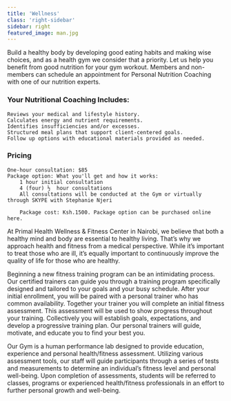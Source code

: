 ```yaml
---
title: 'Wellness'
class: 'right-sidebar'
sidebar: right
featured_image: man.jpg
---
```




Build a healthy body by developing good eating habits and making wise choices, and as a health gym we consider that a priority.  Let us help you benefit from good nutrition for your gym workout. Members and non-members can schedule an appointment for Personal Nutrition Coaching with one of our nutrition experts.

### Your Nutritional Coaching Includes:

    Reviews your medical and lifestyle history.
    Calculates energy and nutrient requirements.
    Identifies insufficiencies and/or excesses.
    Structured meal plans that support client-centered goals.
    Follow up options with educational materials provided as needed.

### Pricing

    One-hour consultation: $85
    Package option: What you'll get and how it works:
        1 hour initial consultation
        4 (four) ½  hour consultations
        All consultations will be conducted at the Gym or virtually through SKYPE with Stephanie Njeri

        Package cost: Ksh.1500. Package option can be purchased online here.


At Primal Health Wellness & Fitness Center in Nairobi, we believe that both a healthy mind and body are essential to healthy living. That’s why we approach health and fitness from a medical perspective. While it’s important to treat those who are ill, it’s equally important to continuously improve the quality of life for those who are healthy.

Beginning a new fitness training program can be an intimidating process. Our certified trainers can guide you through a training program specifically designed and tailored to your goals and your busy schedule. After your initial enrollment, you will be paired with a personal trainer who has common availability. Together your trainer you will complete an initial fitness assessment. This assessment will be used to show progress throughout your training. Collectively you will establish goals, expectations, and develop a progressive training plan. Our personal trainers will guide, motivate, and educate you to find your best you.

Our Gym is a human performance lab designed to provide education, experience and personal health/fitness assessment. Utilizing various assessment tools, our staff will guide participants through a series of tests and measurements to determine an individual’s fitness level and personal well-being. Upon completion of assessments, students will be referred to classes, programs or experienced health/fitness professionals in an effort to further personal growth and well-being.
